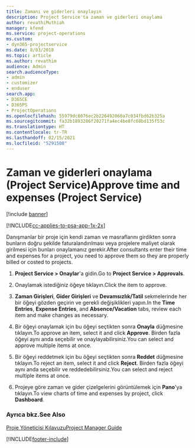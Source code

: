 ```yaml
---
title: Zamanı ve giderleri onaylayın
description: Project Service'ta zaman ve giderleri onaylama
author: revathiMuthiah
manager: kfend
ms.service: project-operations
ms.custom:
- dyn365-projectservice
ms.date: 8/03/2018
ms.topic: article
ms.author: revathim
audience: Admin
search.audienceType:
- admin
- customizer
- enduser
search.app:
- D365CE
- D365PS
- ProjectOperations
ms.openlocfilehash: 55979dc8076ec2b226492060a7c034fbd62b325a
ms.sourcegitcommit: fa32b1893286f20271fa4ec4be8fc68bd135f53c
ms.translationtype: HT
ms.contentlocale: tr-TR
ms.lasthandoff: 02/15/2021
ms.locfileid: "5291508"
---
```

# <a name="approve-time-and-expenses-project-service"></a><span data-ttu-id="0630e-103">Zaman ve giderleri onaylama (Project Service)</span><span class="sxs-lookup"><span data-stu-id="0630e-103">Approve time and expenses (Project Service)</span></span>

[!include [banner](../includes/psa-now-project-operations.md)]

[!INCLUDE[cc-applies-to-psa-app-1x-2x](../includes/cc-applies-to-psa-app-1x-2x.md)]

<span data-ttu-id="0630e-104">Danışmanlar bir proje için kendi zaman ve masraflarını girdikten sonra bunların doğru şekilde faturalandırılması veya projelere maliyet olarak girilmesi için bunları onaylamanız gerekir.</span><span class="sxs-lookup"><span data-stu-id="0630e-104">After consultants enter their time and expenses for a project, you need to approve them so they are properly billed or costed to projects.</span></span>  
  
1.  <span data-ttu-id="0630e-105">**Project Service > Onaylar**'a gidin.</span><span class="sxs-lookup"><span data-stu-id="0630e-105">Go to **Project Service > Approvals**.</span></span>  
  
2.  <span data-ttu-id="0630e-106">Onaylamak istediğiniz öğeye tıklayın.</span><span class="sxs-lookup"><span data-stu-id="0630e-106">Click the item to approve.</span></span>  
  
3.  <span data-ttu-id="0630e-107">**Zaman Girişleri**, **Gider Girişleri** ve **Devamsızlık/Tatil** sekmelerinde her bir öğeyi gözden geçirin ve gerekli değişiklikleri yapın.</span><span class="sxs-lookup"><span data-stu-id="0630e-107">In the **Time Entries**, **Expense Entries**, and **Absence/Vacation** tabs, review each item and make changes as necessary.</span></span>  
  
4.  <span data-ttu-id="0630e-108">Bir öğeyi onaylamak için bu öğeyi seçtikten sonra **Onayla** düğmesine tıklayın.</span><span class="sxs-lookup"><span data-stu-id="0630e-108">To approve an item, select it and click **Approve**.</span></span> <span data-ttu-id="0630e-109">Birden fazla öğeyi aynı anda seçebilir ve onaylayabilirsiniz.</span><span class="sxs-lookup"><span data-stu-id="0630e-109">You can select and approve multiple items at once.</span></span>  
  
5.  <span data-ttu-id="0630e-110">Bir öğeyi reddetmek için bu öğeyi seçtikten sonra **Reddet** düğmesine tıklayın.</span><span class="sxs-lookup"><span data-stu-id="0630e-110">To reject an item, select it and click **Reject**.</span></span> <span data-ttu-id="0630e-111">Birden fazla öğeyi aynı anda seçebilir ve reddedebilirsiniz.</span><span class="sxs-lookup"><span data-stu-id="0630e-111">You can select and reject multiple items at once.</span></span>  
  
6.  <span data-ttu-id="0630e-112">Projeye göre zaman ve gider çizelgelerini görüntülemek için **Pano**'ya tıklayın.</span><span class="sxs-lookup"><span data-stu-id="0630e-112">To view charts of time and expenses by project, click **Dashboard**.</span></span>  
  
### <a name="see-also"></a><span data-ttu-id="0630e-113">Ayrıca bkz.</span><span class="sxs-lookup"><span data-stu-id="0630e-113">See Also</span></span>  
 [<span data-ttu-id="0630e-114">Proje Yöneticisi Kılavuzu</span><span class="sxs-lookup"><span data-stu-id="0630e-114">Project Manager Guide</span></span>](../psa/project-manager-guide.md)


[!INCLUDE[footer-include](../includes/footer-banner.md)]